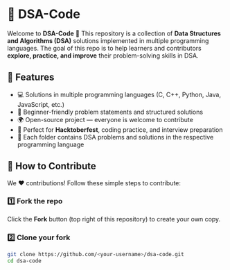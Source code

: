 # 📘 DSA-Code

Welcome to **DSA-Code** 🎉
This repository is a collection of **Data Structures and Algorithms (DSA)** solutions implemented in multiple programming languages.
The goal of this repo is to help learners and contributors **explore, practice, and improve** their problem-solving skills in DSA.

## 🚀 Features

* 💻 Solutions in multiple programming languages (C, C++, Python, Java, JavaScript, etc.)
* 🧩 Beginner-friendly problem statements and structured solutions
* 🌍 Open-source project — everyone is welcome to contribute
* 💪 Perfect for **Hacktoberfest**, coding practice, and interview preparation
* 📂 Each folder contains DSA problems and solutions in the respective programming language

## 🤝 How to Contribute

We ❤️ contributions! Follow these simple steps to contribute:

### 1️⃣ Fork the repo
Click the **Fork** button (top right of this repository) to create your own copy.

### 2️⃣ Clone your fork
```bash
git clone https://github.com/<your-username>/dsa-code.git
cd dsa-code
